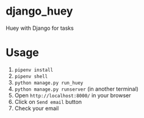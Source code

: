 # django_huey
Huey with Django for tasks

# Usage
1. `pipenv install`
2. `pipenv shell`
3. `python manage.py run_huey`
4. `python manage.py runserver` (in another terminal)
5. Open `http://localhost:8000/` in your browser
6. Click on `Send email` button
7. Check your email